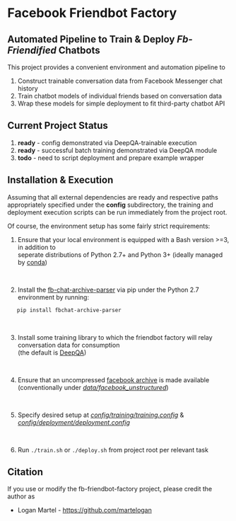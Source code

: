 # Facebook Friendbot Factory

## Automated Pipeline to Train & Deploy _Fb-Friendified_ Chatbots

This project provides a convenient environment and automation pipeline
to 
1. Construct trainable conversation data from Facebook Messenger chat history
2. Train chatbot models of  individual friends based on conversation data
3. Wrap these models for simple deployment to fit third-party chatbot API

## Current Project Status

1. **ready** - config demonstrated via DeepQA-trainable execution
2. **ready** - successful batch training demonstrated via DeepQA module
3. **todo** - need to script deployment and prepare example wrapper

## Installation & Execution

Assuming that all external dependencies are ready and respective paths 
appropriately specified under the **config** subdirectory, the training
and deployment execution scripts can be run immediately from the project root.

Of course, the environment setup has some fairly strict requirements: 

1. Ensure that your local environment is equipped with a Bash version >=3, in addition to <br>
seperate distributions of Python 2.7+ and Python 3+ (ideally managed by [conda](https://docs.continuum.io/anaconda/))
<br>

2. Install the [fb-chat-archive-parser](https://github.com/ownaginatious/fbchat-archive-parser) via pip under the Python 2.7 environment by running:
```bash
   pip install fbchat-archive-parser
```
<br>

3. Install some training library to which the friendbot factory will relay conversation data for consumption 
<br> (the default is [DeepQA](https://github.com/Conchylicultor/DeepQA))
<br>

4. Ensure that an uncompressed 
[facebook archive](https://www.facebook.com/help/212802592074644?helpref=uf_permalink)
is made available <br> (conventionally under _[data/facebook_unstructured](data/facebook_unstructured)_)
<br>

5. Specify desired setup at _[config/training/training.config](config/training)_ & _[config/deployment/deployment.config](config/deployment)_
<br>

6. Run `./train.sh` or `./deploy.sh` from project root per relevant task


## Citation

If you use or modify the fb-friendbot-factory project, please credit the author as

* Logan Martel - https://github.com/martelogan
